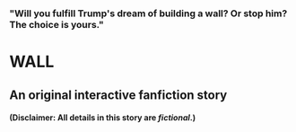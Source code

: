 ### "Will you fulfill Trump's dream of building a wall? Or stop him? The choice is yours."

# WALL
## An original interactive fanfiction story
#### (Disclaimer: All details in this story are _fictional_.)
